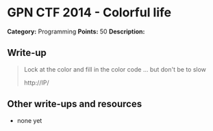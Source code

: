 # GPN CTF 2014 - Colorful life

**Category:** Programming
**Points:** 50
**Description:**


## Write-up

> Lock at the color and fill in the color code ... but don't be to slow
>
> http://IP/

## Other write-ups and resources

* none yet
